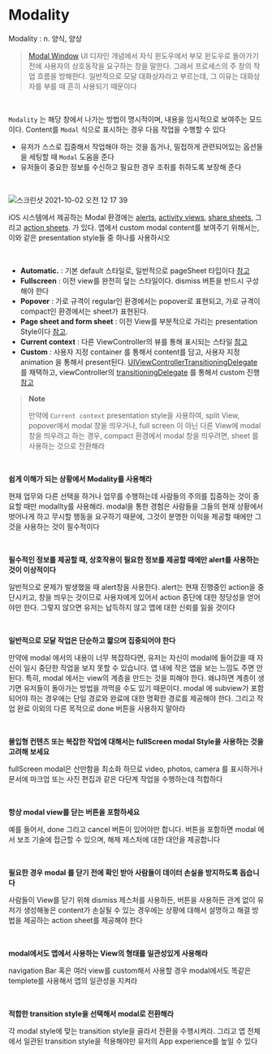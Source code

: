 # Modality

Modality : n. 양식, 양상

>  [Modal Window](https://ko.wikipedia.org/wiki/모달_윈도)
>  UI 디자인 개념에서 자식 윈도우에서 부모 윈도우로 돌아가기 전에 사용자의 상호동작을 요구하는 창을 말한다. 그래서 프로세스의 주 창의 작업 흐름을 방해한다. 일반적으로 모달 대화상자라고 부르는데, 그 이유는 대화상자를 부를 때 흔히 사용되기 때문이다

<br>

`Modality` 는 해당 창에서 나가는 방법이 명시적이며, 내용을 임시적으로 보여주는 모드이다. Content를 `Modal` 식으로 표시하는 경우 다음 작업을 수행할 수 있다

- 유저가 스스로 집중해서 작업해야 하는 것을 돕거나, 밀접하게 관련되어있는 옵션들을 세팅할 때 `Modal` 도움을 준다
- 유저들이 중요한 정보를 수신하고 필요한 경우 조취를 취하도록 보장해 준다

<br>

![스크린샷 2021-10-02 오전 12 17 39](https://user-images.githubusercontent.com/64566207/135645235-2d16dc6c-c114-4033-8203-d282cfd869c4.png)

iOS 시스템에서 제공하는 Modal 환경에는  [alerts](https://developer.apple.com/design/human-interface-guidelines/ios/views/alerts/), [activity views](https://developer.apple.com/design/human-interface-guidelines/ios/views/activity-views/), [share sheets](https://developer.apple.com/design/human-interface-guidelines/ios/extensions/sharing-and-actions), 그리고 [action sheets](https://developer.apple.com/design/human-interface-guidelines/ios/views/action-sheets/). 가 있다. 앱에서 custom modal content를 보여주기 위해서는, 이와 같은 presentation style들 중 하나를 사용하시오

<br>

- **Automatic.** : 기본 default 스타일로, 일반적으로 pageSheet 타입이다 [참고](https://developer.apple.com/documentation/uikit/uimodalpresentationstyle/automatic)
- **Fullscreen** : 이전 view를 완전히 덮는 스타일이다. dismiss 버튼을 반드시 구성해야 한다 
- **Popover** : 가로 규격이 regular인 환경에서는 popover로 표현되고, 가로 규격이 compact인 환경에서는 sheet가 표현된다.
- **Page sheet and form sheet** : 이전 View를 부분적으로 가리는 presentation Style이다  [참고](https://developer.apple.com/design/human-interface-guidelines/ios/views/sheets/).
- **Current context** : 다른 ViewController의 뷰를 통해 표시되는 스타일 [참고](https://magi82.github.io/ios-modal-presentation-style-01/)
- **Custom** : 사용자 지정 container 를 통해서 content를 담고, 사용자 지정 animation 을 통해서 present된다. [UIViewControllerTransitioningDelegate](https://developer.apple.com/documentation/uikit/uiviewcontrollertransitioningdelegate) 를 채택하고, viewController의 [transitioningDelegate](https://developer.apple.com/documentation/uikit/uiviewcontroller/1621421-transitioningdelegate) 를 통해서 custom 진행 [참고](https://developer.apple.com/documentation/uikit/uimodalpresentationstyle/custom)

> **Note**
>
> 만약에 `Current context` presentation style을 사용하여, split View, popover에서 modal 창을 띄우거나, full screen 이 아닌 다른 View에 modal 창을 띄우려고 하는 경우, compact 환경에서 modal 창을 띄우려면, sheet 를 사용하는 것으로 전환해라

<br>

**쉽게 이해가 되는 상황에서 Modality를 사용해라**

현재 업무와 다른 선택을 하거나 업무를 수행하는데 사람들의 주의를 집중하는 것이 중요할 때만 modalIty를 사용해라. modal을 통한 경험은 사람들을 그들의 현재 상황에서 벗어나게 하고 무시할 행동을 요구하기 때문에, 그것이 분명한 이익을 제공할 때에만 그것을 사용하는 것이 필수적이다

<br>

**필수적인 정보를 제공할 때, 상호작용이 필요한 정보를 제공할 때에만 alert를 사용하는 것이 이상적이다**

일반적으로 문제가 발생했을 때 alert창을 사용한다. alert는 현재 진행중인 action을 중단시키고, 창을 띄우는 것이므로 사용자에게 있어서 action 중단에 대한 정당성을 얻어야만 한다. 그렇지 않으면 유저는 납득하지 않고 앱에 대한 신뢰를 잃을 것이다

<br>

**일반적으로 모달 작업은 단순하고 짧으며 집중되어야 한다**

만약에 modal 에서의 내용이 너무 복잡하다면, 유저는 자신이 modal에 들어갔을 때 자신이 일시 중단한 작업을 보지 못할 수 있습니다. 앱 내에 작은 앱을 보는 느낌도 주면 안된다. 특히, modal 에서는 view의 계층을 만드는 것을 피해야 한다. 왜냐하면 계층이 생기면 유저들이 돌아가는 방법을 까먹을 수도 있기 때문이다. modal 에 subview가 포함되어야 하는 경우에는 단일 경로와 완료에 대한 명확한 경로를 제공해야 한다. 그리고 작업 완료 이외의 다른 목적으로 done 버튼을 사용하지 말아라

<br>

**몰입형 컨텐츠 또는 복잡한 작업에 대해서는 fullScreen modal Style을 사용하는 것을 고려해 보세요**

fullScreen modal은 산만함을 최소화 하므로 video, photos, camera 를 표시하거나 문서에 마크업 또는 사진 편집과 같은 다단계 작업을 수행하는데 적합하다

<br>

**항상 modal view를 닫는 버튼을 포함하세요**

예를 들어서, done 그리고 cancel 버튼이 있어야만 합니다. 버튼을 포함하면 modal 에서 보조 기술에 접근할 수 있으며, 해제 제스처에 대한 대안을 제공합니다

<br>

**필요한 경우 modal 를 닫기 전에 확인 받아 사람들이 데이터 손실을 방지하도록 돕습니다**

사람들이 View를 닫기 위해 dismiss 제스처를 사용하든, 버튼을 사용하든 관계 없이 유저가 생성해놓은 content가 손실될 수 있는 경우에는 상황에 대해서 설명하고 해결 방법을 제공하는 action sheet를 제공해야 한다

<br>

**modal에서도 앱에서 사용하는 View의 형태를 일관성있게 사용해라**

navigation Bar 혹은 여러 view를 custom해서 사용할 경우 modal에서도 똑같은 templete를 사용해서 앱의 일관성을 지켜라

<br>

**적합한 transition style을 선택해서 modal로 전환해라**

각 modal style에 맞는 transition style을 골라서 전환을 수행시켜라. 그리고 앱 전체에서 일관된 transition style을 적용해야만 유저의 App experience를 높일 수 있다